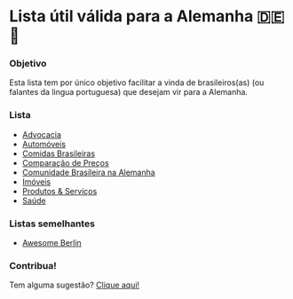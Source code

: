 # Lista útil válida para a Alemanha :de: :book:

### Objetivo
Esta lista tem por único objetivo facilitar a vinda de brasileiros(as) (ou falantes da lingua portuguesa) que desejam vir para a Alemanha.

### Lista
- [Advocacia](./pt_br/pages/advocacia.md)
- [Automóveis](./pt_br/pages/automoveis.md)
- [Comidas Brasileiras](./pt_br/pages/comidas-brasileiras.md)
- [Comparação de Preços](./pt_br/pages/comparacao-de-precos.md)
- [Comunidade Brasileira na Alemanha](./pt_br/pages/comunidade.md)
- [Imóveis](./pt_br/pages/imoveis.md)
- [Produtos & Serviços](./pt_br/pages/produtos-e-servicos.md)
- [Saúde](./pt_br/pages/saude.md)

### Listas semelhantes

- [Awesome Berlin](https://github.com/marlonbernardes/awesome-berlin)

### Contribua!
Tem alguma sugestão? [Clique aqui!](./CONTRIBUTING.md)